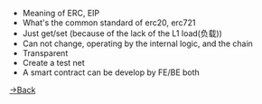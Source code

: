 

- Meaning of ERC, EIP
- What's the common standard of erc20, erc721
- Just get/set (because of the lack of the L1 load(负载))
- Can not change, operating by the internal logic, and the chain
- Transparent
- Create a test net
- A smart contract can be develop by FE/BE both


[→Back](Blocx-Index.md)
